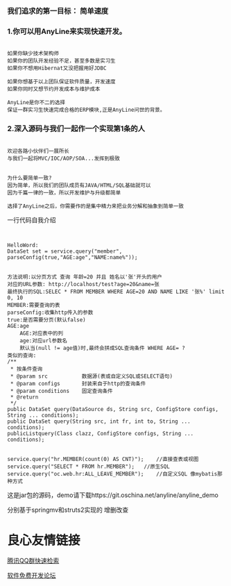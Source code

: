 

### 我们追求的第一目标： 简单速度

### 1.你可以用AnyLine来实现快速开发。

```

如果你缺少技术架构师
如果你的团队开发经验不足，甚至多数是实习生
如果你不想用Hibernat又没把握用好JDBC

如果你想基于以上团队保证软件质量，开发速度
如果你同时又想节约开发成本与维护成本

AnyLine是你不二的选择
保证一群实习生快速完成合格的ERP模块,正是AnyLine问世的背景。
```

### 2.深入源码与我们一起作一个实现第1条的人

```

欢迎各路小伙伴们一展所长
与我们一起将MVC/IOC/AOP/SOA...发挥到极致
```

```

为什么要简单一致?
因为简单，所以我们的团队成员有JAVA/HTML/SQL基础就可以
因为千篇一律的一致，所以开发维护与升级都简单

选择了AnyLine之后，你需要作的是集中精力来把业务分解和抽象到简单一致
```


一行代码自我介绍
```


HelloWord:
DataSet set = service.query("member", parseConfig(true,"AGE:age","NAME:name%"));


方法说明:以分页方式 查询 年龄=20 并且 姓名以'张'开头的用户
对应的URL参数: http://localhost/test?age=20&name=张 
最终执行的SQL:SELEC * FROM MEMBER WHERE AGE=20 AND NAME LIKE '张%' limit 0, 10
MEMBER:需要查询的表
parseConfig:收集http传入的参数
true:是否需要分页(默认false)
AGE:age
	AGE:对应表中的列 
	age:对应url参数名 
	默认当(null != age值)时,最终会拼成SQL查询条件 WHERE AGE= ?
类似的查询:
/**
 * 按条件查询
 * @param src           数据源(表或自定义SQL或SELECT语句)
 * @param configs       封装来自于http的查询条件
 * @param conditions    固定查询条件
 * @return
 */
public DataSet query(DataSource ds, String src, ConfigStore configs, String ... conditions);
public DataSet query(String src, int fr, int to, String ... conditions);
publicListquery(Class clazz, ConfigStore configs, String ... conditions);


service.query("hr.MEMBER(count(0) AS CNT)");	//直接查表或视图
service.query("SELECT * FROM hr.MEMBER");	//原生SQL
service.query("oc.web.hr:ALL_LEAVE_MEMBER");	//自定义SQL 像mybatis那种方式
```

这是jar包的源码，demo请下载https://git.oschina.net/anyline/anyline_demo

分别基于springmv和struts2实现的 增删改查

 # 良心友情链接

[腾讯QQ群快速检索](http://u.720life.cn/s/8cf73f7c)

[软件免费开发论坛](http://u.720life.cn/s/bbb01dc0)